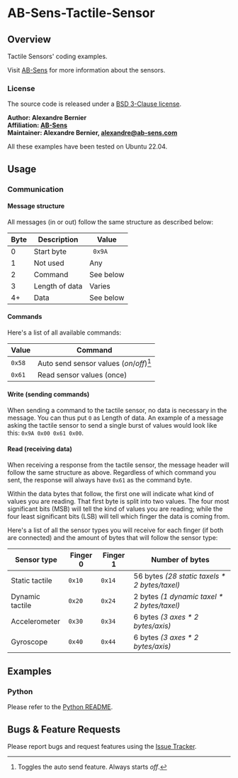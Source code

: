 # AB-Sens-Tactile-Sensor

## Overview

Tactile Sensors' coding examples.

Visit [AB-Sens](https://ab-sens.com) for more information about the sensors.

### License

The source code is released under a [BSD 3-Clause license](AB-Sens-Tactile-Sensor/LICENSE).

**Author: Alexandre Bernier<br />
Affiliation: [AB-Sens](http://ab-sens.com)<br />
Maintainer: Alexandre Bernier, alexandre@ab-sens.com**

All these examples have been tested on Ubuntu 22.04.

## Usage

### Communication

#### Message structure

All messages (in or out) follow the same structure as described below:

| Byte | Description    | Value     |
|------|----------------|-----------|
| 0    | Start byte     | ` 0x9A`   |
| 1    | Not used       | Any       |
| 2    | Command        | See below |
| 3    | Length of data | Varies    |
| 4+   | Data           | See below |

#### Commands

Here's a list of all available commands:

| Value  | Command                                  |      
|--------|------------------------------------------|
| `0x58` | Auto send sensor values (*on*/*off*)[^1] |
| `0x61` | Read sensor values (once)                |

[^1]: Toggles the auto send feature. Always starts *off*.

#### Write (sending commands)

When sending a command to the tactile sensor, no data is necessary in the message. You can thus put `0` as Length of
data. An example of a message asking the tactile sensor to send a single burst of values would look like this:
`0x9A 0x00 0x61 0x00`.

#### Read (receiving data)
When receiving a response from the tactile sensor, the message header will follow the same structure as above.
Regardless of which command you sent, the response will always have `0x61` as the command byte.

Within the data bytes that follow, the first one will indicate what kind of values you are reading. That first byte is 
split into two values. The four most significant bits (MSB) will tell the kind of values you are reading; while the
four least significant bits (LSB) will tell which finger the data is coming from. 

Here's a list of all the sensor types you will receive for each finger (if both are connected) and the amount of bytes
that will follow the sensor type:

| Sensor type     | Finger 0 | Finger 1 | Number of bytes                               |     
|-----------------|----------|----------|-----------------------------------------------|
| Static tactile  | `0x10`   | `0x14`   | 56 bytes *(28 static taxels * 2 bytes/taxel)* |
| Dynamic tactile | `0x20`   | `0x24`   | 2 bytes *(1 dynamic taxel * 2 bytes/taxel)*   |
| Accelerometer   | `0x30`   | `0x34`   | 6 bytes *(3 axes * 2 bytes/axis)*             |
| Gyroscope       | `0x40`   | `0x44`   | 6 bytes *(3 axes * 2 bytes/axis)*             |


## Examples

### Python

Please refer to the [Python README](https://github.com/alexandre-bernier/AB-Sens-Tactile-Sensor/Examples/Python/Python_README.md).

## Bugs & Feature Requests

Please report bugs and request features using the [Issue Tracker](https://github.com/alexandre-bernier/AB-Sens-Tactile-Sensor/issues).
